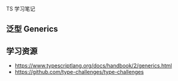 
TS 学习笔记

## 泛型 Generics

## 学习资源
+ https://www.typescriptlang.org/docs/handbook/2/generics.html
+ https://github.com/type-challenges/type-challenges
